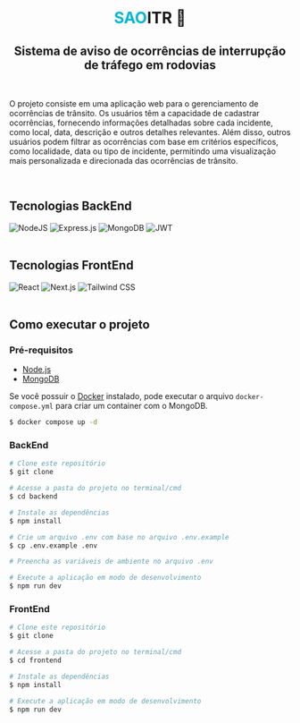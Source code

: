 <div align="center">
  <br>
    <h1 style="font-weight: bold;"><span style="color: rgb(6, 182, 212);">SAO</span>ITR 🚗</h1>
    <h2>Sistema de aviso de ocorrências de interrupção de tráfego em rodovias</h2>
</div>

<br>

<div>
<p>O projeto consiste em uma aplicação web para o gerenciamento de ocorrências de trânsito. Os usuários têm a capacidade de cadastrar ocorrências, fornecendo informações detalhadas sobre cada incidente, como local, data, descrição e outros detalhes relevantes. Além disso, outros usuários podem filtrar as ocorrências com base em critérios específicos, como localidade, data ou tipo de incidente, permitindo uma visualização mais personalizada e direcionada das ocorrências de trânsito.</p>
</div>

<br>

<div>
<h2 style="font-weight: bold;">Tecnologias BackEnd</h2>
<span><img src="https://img.shields.io/badge/node.js-6DA55F?style=for-the-badge&logo=node.js&logoColor=white" alt="NodeJS"></span>
<span><img src="https://img.shields.io/badge/express.js-%23404d59.svg?style=for-the-badge&logo=express&logoColor=%2361DAFB" alt="Express.js"></span>
<span><img src="https://img.shields.io/badge/MongoDB-%234ea94b.svg?style=for-the-badge&logo=mongodb&logoColor=white" alt="MongoDB"></span>
<span><img src="https://img.shields.io/badge/JWT-black?style=for-the-badge&logo=JSON%20web%20tokens" alt="JWT"></span>
</div>

<br>

<div>
<h2 style="font-weight: bold;">Tecnologias FrontEnd</h2>
<span><img src="https://img.shields.io/badge/react-%2320232a.svg?style=for-the-badge&logo=react&logoColor=%2361DAFB" alt="React"></span>
<span><img src="https://img.shields.io/badge/Next-black?style=for-the-badge&logo=next.js&logoColor=white" alt="Next.js"></span>
<span><img src="https://img.shields.io/badge/tailwindcss-%2338B2AC.svg?style=for-the-badge&logo=tailwind-css&logoColor=white" alt="Tailwind CSS"></span>
</div>

<br>

<h2 style="font-weight: bold;">Como executar o projeto</h2>

<h3 style="font-weight: bold;">Pré-requisitos</h3>

<div>
<ul>
  <li><a href="https://nodejs.org/en/" target="_blank">Node.js</a></li>
  <li><a href="https://www.mongodb.com/" target="_blank">MongoDB</a></li>
</ul>
</div>

Se você possuir o <a href="https://www.docker.com/" target="_blank">Docker</a> instalado, pode executar o arquivo `docker-compose.yml` para criar um container com o MongoDB.

```bash
$ docker compose up -d
```

<h3 style="font-weight: bold;">BackEnd</h3>

```bash
# Clone este repositório
$ git clone

# Acesse a pasta do projeto no terminal/cmd
$ cd backend

# Instale as dependências
$ npm install

# Crie um arquivo .env com base no arquivo .env.example
$ cp .env.example .env

# Preencha as variáveis de ambiente no arquivo .env

# Execute a aplicação em modo de desenvolvimento
$ npm run dev
```

<h3 style="font-weight: bold;">FrontEnd</h3>

```bash
# Clone este repositório
$ git clone

# Acesse a pasta do projeto no terminal/cmd
$ cd frontend

# Instale as dependências
$ npm install

# Execute a aplicação em modo de desenvolvimento
$ npm run dev
```
